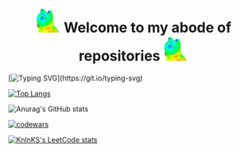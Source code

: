 <h1 align="center"><img src="https://github.com/broder18/broder18/blob/main/6KpV.gif" height="50"/>
  Welcome to my abode of repositories 
<img src="https://github.com/broder18/broder18/blob/main/6KpV.gif" height="50"/></h1>

[![Typing SVG](https://readme-typing-svg.herokuapp.com?font=&duration=4000&color=2EF7DB&background=000000B1&width=1000&height=100&lines=My+main+occupation+is+related+to+digital+image+processing+and+video+stream+analysis.+;I+graduated+from+the+university+in+the+direction+of+Infocommunication+technologies+;of+spatial+information+analysis+and+processing.)](https://git.io/typing-svg)

[![Top Langs](https://github-readme-stats.vercel.app/api/top-langs/?username=broder18&langs_count=8&hide=с++&show_icons=true&theme=blue-green)](https://github.com/broder18/github-readme-stats)


![Anurag's GitHub stats](https://github-readme-stats.vercel.app/api?username=broder18&show_icons=true&theme=blue-green)

[![codewars](https://www.codewars.com/users/broder18/badges/large)](https://www.codewars.com/users/broder18)   

[![KnlnKS's LeetCode stats](https://leetcode-stats-six.vercel.app/api?username=broder18&theme=dark)](https://github.com/broder18/leetcode-stats)

<!--
**broder18/broder18** is a ✨ _special_ ✨ repository because its `README.md` (this file) appears on your GitHub profile.

Here are some ideas to get you started:

- 🔭 I’m currently working on ...
- 🌱 I’m currently learning ...
- 👯 I’m looking to collaborate on ...
- 🤔 I’m looking for help with ...
- 💬 Ask me about ...
- 📫 How to reach me: ...
- 😄 Pronouns: ...
- ⚡ Fun fact: ...
-->
